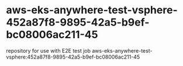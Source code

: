 # aws-eks-anywhere-test-vsphere-452a87f8-9895-42a5-b9ef-bc08006ac211-45
repository for use with E2E test job aws-eks-anywhere-test-vsphere:452a87f8-9895-42a5-b9ef-bc08006ac211-45
